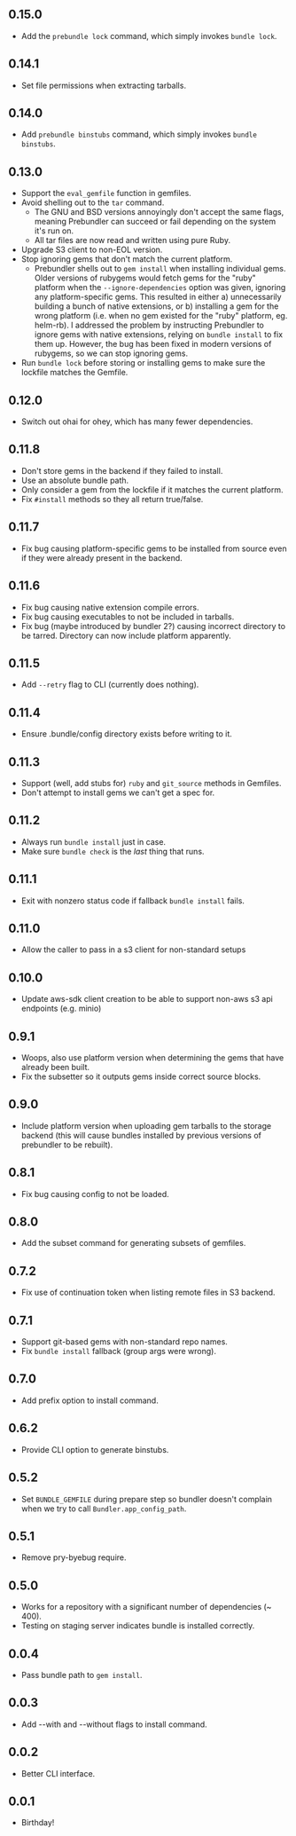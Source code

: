 ## 0.15.0
* Add the `prebundle lock` command, which simply invokes `bundle lock`.

## 0.14.1
* Set file permissions when extracting tarballs.

## 0.14.0
* Add `prebundle binstubs` command, which simply invokes `bundle binstubs`.

## 0.13.0
* Support the `eval_gemfile` function in gemfiles.
* Avoid shelling out to the `tar` command.
  - The GNU and BSD versions annoyingly don't accept the same flags, meaning Prebundler can succeed or fail depending on the system it's run on.
  - All tar files are now read and written using pure Ruby.
* Upgrade S3 client to non-EOL version.
* Stop ignoring gems that don't match the current platform.
  - Prebundler shells out to `gem install` when installing individual gems. Older versions of rubygems would fetch gems for the "ruby" platform when the `--ignore-dependencies` option was given, ignoring any platform-specific gems. This resulted in either a) unnecessarily building a bunch of native extensions, or b) installing a gem for the wrong platform (i.e. when no gem existed for the "ruby" platform, eg. helm-rb). I addressed the problem by instructing Prebundler to ignore gems with native extensions, relying on `bundle install` to fix them up. However, the bug has been fixed in modern versions of rubygems, so we can stop ignoring gems.
* Run `bundle lock` before storing or installing gems to make sure the lockfile matches the Gemfile.

## 0.12.0
* Switch out ohai for ohey, which has many fewer dependencies.

## 0.11.8
* Don't store gems in the backend if they failed to install.
* Use an absolute bundle path.
* Only consider a gem from the lockfile if it matches the current platform.
* Fix `#install` methods so they all return true/false.

## 0.11.7
* Fix bug causing platform-specific gems to be installed from source even if they were already present in the backend.

## 0.11.6
* Fix bug causing native extension compile errors.
* Fix bug causing executables to not be included in tarballs.
* Fix bug (maybe introduced by bundler 2?) causing incorrect directory to be tarred. Directory can now include platform apparently.

## 0.11.5
* Add `--retry` flag to CLI (currently does nothing).

## 0.11.4
* Ensure .bundle/config directory exists before writing to it.

## 0.11.3
* Support (well, add stubs for) `ruby` and `git_source` methods in Gemfiles.
* Don't attempt to install gems we can't get a spec for.

## 0.11.2
* Always run `bundle install` just in case.
* Make sure `bundle check` is the _last_ thing that runs.

## 0.11.1
* Exit with nonzero status code if fallback `bundle install` fails.

## 0.11.0
* Allow the caller to pass in a s3 client for non-standard setups

## 0.10.0
* Update aws-sdk client creation to be able to support non-aws s3 api endpoints (e.g. minio)

## 0.9.1
* Woops, also use platform version when determining the gems that have already been built.
* Fix the subsetter so it outputs gems inside correct source blocks.

## 0.9.0
* Include platform version when uploading gem tarballs to the storage backend (this will cause bundles installed by previous versions of prebundler to be rebuilt).

## 0.8.1
* Fix bug causing config to not be loaded.

## 0.8.0
* Add the subset command for generating subsets of gemfiles.

## 0.7.2
* Fix use of continuation token when listing remote files in S3 backend.

## 0.7.1
* Support git-based gems with non-standard repo names.
* Fix `bundle install` fallback (group args were wrong).

## 0.7.0
* Add prefix option to install command.

## 0.6.2
* Provide CLI option to generate binstubs.

## 0.5.2
* Set `BUNDLE_GEMFILE` during prepare step so bundler doesn't complain when we try to call `Bundler.app_config_path`.

## 0.5.1
* Remove pry-byebug require.

## 0.5.0
* Works for a repository with a significant number of dependencies (~ 400).
* Testing on staging server indicates bundle is installed correctly.

## 0.0.4
* Pass bundle path to `gem install`.

## 0.0.3
* Add --with and --without flags to install command.

## 0.0.2
* Better CLI interface.

## 0.0.1
* Birthday!
